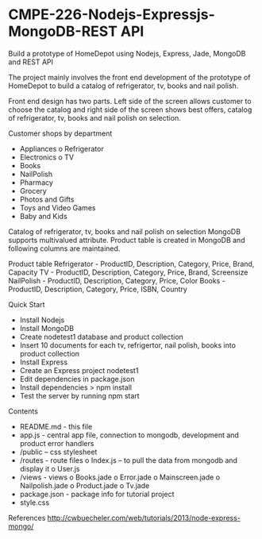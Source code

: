 CMPE-226-Nodejs-Expressjs-MongoDB-REST API
=========================================

Build a prototype of HomeDepot using Nodejs, Express, Jade, MongoDB and REST API

The project mainly involves the front end development of the prototype of HomeDepot to build a catalog of refrigerator, tv, books and nail polish.

Front end design has two parts. Left side of the screen allows customer to choose the catalog and right side of the screen shows best offers, catalog of refrigerator, tv, books and nail polish on selection.

Customer shops by department
-	Appliances
o	Refrigerator
-	Electronics
o	TV
-	Books
-	NailPolish
-	Pharmacy
-	Grocery
-	Photos and Gifts
-	Toys and Video Games
-	Baby and Kids



Catalog of refrigerator, tv, books and nail polish on selection
MongoDB supports multivalued attribute. 
Product table is created in MongoDB and following columns are maintained.

Product table 
Refrigerator  - ProductID, Description, Category, Price, Brand, Capacity
TV  - ProductID, Description, Category, Price, Brand, Screensize
NailPolish  - ProductID, Description, Category, Price, Color
Books - ProductID, Description, Category, Price, ISBN, Country



Quick Start
-	Install Nodejs
-	Install MongoDB
-	Create nodetest1 database and product collection
-	Insert 10 documents for each tv, refrigertor, nail polish, books into product collection
-	Install Express 
-	Create an Express project nodetest1
-	Edit dependencies in package.json
-	Install dependencies  > npm install
-	Test the server by running npm start

Contents
-	README.md - this file
-	app.js - central app file, connection to mongodb, development and product error handlers
-	/public – css stylesheet
-	/routes - route files 
o	Index.js – to pull the data from mongodb and display it
o	User.js
-	/views - views 
o	Books.jade
o	Error.jade
o	Mainscreen.jade
o	Nailpolish.jade
o Product.jade
o	Tv.jade
-	package.json - package info for tutorial project
- style.css

References
http://cwbuecheler.com/web/tutorials/2013/node-express-mongo/
